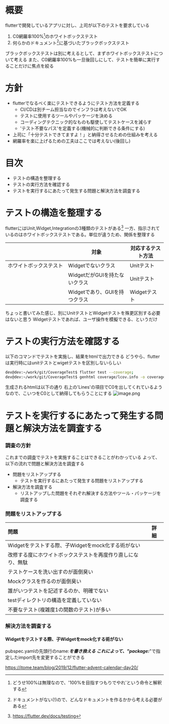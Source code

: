 <!--
title:   flutterのテストの方法を検討する
tags:    Flutter
id:      15d2ba5b289e9ad936a8
private: true
-->
# 概要
flutterで開発しているアプリに対し、上司が以下のテストを要求している

1. C0網羅率100%[^1]のホワイトボックステスト
2. 何らかのドキュメント[^2]に基づいたブラックボックステスト

ブラックボックステストは別に考えるとして、まずホワイトボックステストについて考える
また、C0網羅率100%も一旦後回しにして、テストを簡単に実行することだけに焦点を絞る

<!--
網羅率100\%、前のプロジェクトではできたよ？」とか言うけど、面倒臭いパスにコメント入れてカバレッジ計測対象から外す作業やりまくった結果だって知ってるからな！自分でテスト書かないやつはすぐ網羅率100%とか言うんだよ
-->

# 方針
* flutterでなるべく楽にテストできるようにテスト方法を定義する
    * CI/CDは別チーム担当なのでインフラは考えないでOK
    * テストに使用するツールやパッケージを決める
    * コーディングテクニック的なものも駆使してテストケースを減らす
    * 'テスト不要なパス'を定義する(機械的に判断できる条件にする)
* 上司に「十分テストできてますよ！」と納得させるための仕組みを考える
* 網羅率を楽に上げるための工夫はここでは考えない(後回し)

# 目次

* テストの構造を整理する
* テストの実行方法を確認する
* テストを実行するにあたって発生する問題と解決方法を調査する


# テストの構造を整理する
flutterにはUnit,Widget,Integrationの3種類のテストがある[^3]
一方、指示されているのはホワイトボックステストである。単位が違うため、関係を整理する

||対象|対応するテスト方法|
|---|---|---|
|ホワイトボックステスト|Widgetでないクラス　　　　　　|Unitテスト|
|                  |WidgetだがGUIを持たないクラス|Unitテスト|
|　　　　　　　　　　　|Widgetであり、GUIを持つクラス|Widgetテスト|

ちょっと書いてみた感じ、別にUnitテストとWidgetテストを殊更区別する必要はないと思う
Widgetテストであれば、ユーザ操作を模擬できる、というだけ

# テストの実行方法を確認する
以下のコマンドでテストを実施し、結果をhtmlで出力できる
どうやら、flutterは実行時にはunitテストとwigetテストを区別しないらしい

```bash
dev@dev:~/work/git/CoverageTest$ flutter test --coverage;
dev@dev:~/work/git/CoverageTest$ genhtml coverage/lcov.info -o coverage/html
```

生成されるhtmlは以下の通り
右上の'Lines'の項目でC0を出してくれているようなので、こいつをC0として納得してもらうことにする
![image.png](https://qiita-image-store.s3.ap-northeast-1.amazonaws.com/0/185272/818e82b4-5c5e-e0c4-7c00-766ce1cc3a41.png)

# テストを実行するにあたって発生する問題と解決方法を調査する
### 調査の方針
これまでの調査でテストを実施することはできることがわかっている
よって、以下の流れで問題と解決方法を調査する

* 問題をリストアップする
    * テストを実行するにあたって発生する問題をリストアップする
* 解決方法を調査する
    * リストアップした問題をそれぞれ解決する方法やツール・パッケージを調査する

### 問題をリストアップする

|問題|詳細|
|:--|:--|
|Widgetをテストする際、子Widgetをmock化する術がない||
|改修する度にホワイトボックステストを再度作り直しになり、無駄||
|テストケースを洗い出すのが面倒臭い||
|Mockクラスを作るのが面倒臭い||
|誰がいつテストを記述するのか、明確でない||
|testディレクトリの構造を定義していない||
|不要なテスト(複雑度1の関数のテスト)が多い||


### 解決方法を調査する
#### Widgetをテストする際、子Widgetをmock化する術がない
pubspec.yamlの先頭行のname:***を書き換える
これによって、"package:***"で指定したimport先を変更することができる


https://itome.team/blog/2019/12/flutter-advent-calendar-day20/





[^1]: どうせ100%は無理なので、'100%を目指すつもりでやれ'という命令と解釈する
[^2]: ドキュメントがない(!)ので、どんなドキュメントを作るかから考える必要がある
[^3]: https://flutter.dev/docs/testing